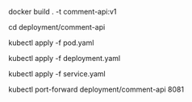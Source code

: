 docker build . -t comment-api:v1

cd deployment/comment-api

kubectl apply -f pod.yaml

kubectl apply -f deployment.yaml

kubectl apply -f service.yaml

kubectl port-forward deployment/comment-api 8081